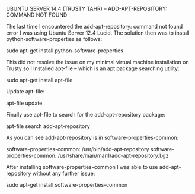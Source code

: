 UBUNTU SERVER 14.4 (TRUSTY TAHR) – ADD-APT-REPOSITORY: COMMAND NOT FOUND

The last time I encountered the add-apt-repository: command not found error I was using Ubuntu Server 12.4 Lucid. The solution then was to install python-software-properties as follows:

sudo apt-get install python-software-properties
 

This did not resolve the issue on my minimal virtual machine installation on Trusty so I installed apt-file – which is an apt package searching utility:

sudo apt-get install apt-file
 

Update apt-file:

apt-file update
 

Finally use apt-file to search for the add-apt-repository package:

apt-file search add-apt-repository
 

As you can see add-apt-repository is in software-properties-common:

software-properties-common: /usr/bin/add-apt-repository
software-properties-common: /usr/share/man/man1/add-apt-repository.1.gz
 

After installing software-properties-common I was able to use add-apt-repository without any further issue:

sudo apt-get install software-properties-common
